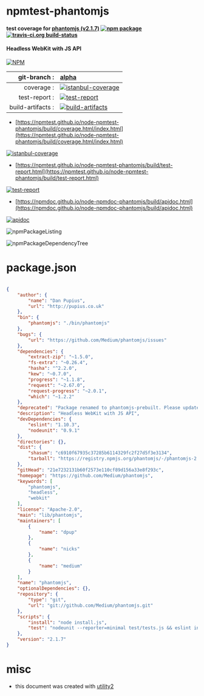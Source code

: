 # npmtest-phantomjs

#### test coverage for  [phantomjs (v2.1.7)](https://github.com/Medium/phantomjs)  [![npm package](https://img.shields.io/npm/v/npmtest-phantomjs.svg?style=flat-square)](https://www.npmjs.org/package/npmtest-phantomjs) [![travis-ci.org build-status](https://api.travis-ci.org/npmtest/node-npmtest-phantomjs.svg)](https://travis-ci.org/npmtest/node-npmtest-phantomjs)

#### Headless WebKit with JS API

[![NPM](https://nodei.co/npm/phantomjs.png?downloads=true&downloadRank=true&stars=true)](https://www.npmjs.com/package/phantomjs)

| git-branch : | [alpha](https://github.com/npmtest/node-npmtest-phantomjs/tree/alpha)|
|--:|:--|
| coverage : | [![istanbul-coverage](https://npmtest.github.io/node-npmtest-phantomjs/build/coverage.badge.svg)](https://npmtest.github.io/node-npmtest-phantomjs/build/coverage.html/index.html)|
| test-report : | [![test-report](https://npmtest.github.io/node-npmtest-phantomjs/build/test-report.badge.svg)](https://npmtest.github.io/node-npmtest-phantomjs/build/test-report.html)|
| build-artifacts : | [![build-artifacts](https://npmtest.github.io/node-npmtest-phantomjs/glyphicons_144_folder_open.png)](https://github.com/npmtest/node-npmtest-phantomjs/tree/gh-pages/build)|

- [https://npmtest.github.io/node-npmtest-phantomjs/build/coverage.html/index.html](https://npmtest.github.io/node-npmtest-phantomjs/build/coverage.html/index.html)

[![istanbul-coverage](https://npmtest.github.io/node-npmtest-phantomjs/build/screenCapture.buildCi.browser.%252Ftmp%252Fbuild%252Fcoverage.lib.html.png)](https://npmtest.github.io/node-npmtest-phantomjs/build/coverage.html/index.html)

- [https://npmtest.github.io/node-npmtest-phantomjs/build/test-report.html](https://npmtest.github.io/node-npmtest-phantomjs/build/test-report.html)

[![test-report](https://npmtest.github.io/node-npmtest-phantomjs/build/screenCapture.buildCi.browser.%252Ftmp%252Fbuild%252Ftest-report.html.png)](https://npmtest.github.io/node-npmtest-phantomjs/build/test-report.html)

- [https://npmdoc.github.io/node-npmdoc-phantomjs/build/apidoc.html](https://npmdoc.github.io/node-npmdoc-phantomjs/build/apidoc.html)

[![apidoc](https://npmdoc.github.io/node-npmdoc-phantomjs/build/screenCapture.buildCi.browser.%252Ftmp%252Fbuild%252Fapidoc.html.png)](https://npmdoc.github.io/node-npmdoc-phantomjs/build/apidoc.html)

![npmPackageListing](https://npmtest.github.io/node-npmtest-phantomjs/build/screenCapture.npmPackageListing.svg)

![npmPackageDependencyTree](https://npmtest.github.io/node-npmtest-phantomjs/build/screenCapture.npmPackageDependencyTree.svg)



# package.json

```json

{
    "author": {
        "name": "Dan Pupius",
        "url": "http://pupius.co.uk"
    },
    "bin": {
        "phantomjs": "./bin/phantomjs"
    },
    "bugs": {
        "url": "https://github.com/Medium/phantomjs/issues"
    },
    "dependencies": {
        "extract-zip": "~1.5.0",
        "fs-extra": "~0.26.4",
        "hasha": "^2.2.0",
        "kew": "~0.7.0",
        "progress": "~1.1.8",
        "request": "~2.67.0",
        "request-progress": "~2.0.1",
        "which": "~1.2.2"
    },
    "deprecated": "Package renamed to phantomjs-prebuilt. Please update 'phantomjs' package references to 'phantomjs-prebuilt'",
    "description": "Headless WebKit with JS API",
    "devDependencies": {
        "eslint": "1.10.3",
        "nodeunit": "0.9.1"
    },
    "directories": {},
    "dist": {
        "shasum": "c6910f67935c37285b6114329fc2f27d5f3e3134",
        "tarball": "https://registry.npmjs.org/phantomjs/-/phantomjs-2.1.7.tgz"
    },
    "gitHead": "21e7232131b60f2573e110cf89d156a33e8f293c",
    "homepage": "https://github.com/Medium/phantomjs",
    "keywords": [
        "phantomjs",
        "headless",
        "webkit"
    ],
    "license": "Apache-2.0",
    "main": "lib/phantomjs",
    "maintainers": [
        {
            "name": "dpup"
        },
        {
            "name": "nicks"
        },
        {
            "name": "medium"
        }
    ],
    "name": "phantomjs",
    "optionalDependencies": {},
    "repository": {
        "type": "git",
        "url": "git://github.com/Medium/phantomjs.git"
    },
    "scripts": {
        "install": "node install.js",
        "test": "nodeunit --reporter=minimal test/tests.js && eslint install.js"
    },
    "version": "2.1.7"
}
```



# misc
- this document was created with [utility2](https://github.com/kaizhu256/node-utility2)
